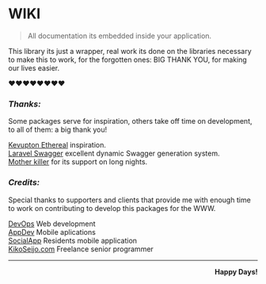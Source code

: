 
# WIKI

> All documentation its embedded inside your application.

This library its just a wrapper, real work its done on the libraries necessary to make this to
work, for the forgotten ones: BIG THANK YOU, for making our lives easier.


:heart::heart::heart::heart::heart::heart::heart::heart:



### ***Thanks:***  

Some packages serve for inspiration, others take off time on development, to all of them: a big thank you!

[Kevupton Ethereal](https://github.com/kevupton/ethereal) inspiration.  
[Laravel Swagger](https://github.com/kevupton/laravel-swagger) excellent dynamic Swagger generation system.  
[Mother killer](http://sunnyface.com) for its support on long nights.

### ***Credits:***   

Special thanks to supporters and clients that provide me with enough time to work on contributing to develop this packages for the WWW.

[DevOps](https://sunnyface.com "Programador ios málaga Marbella") Web development  
[AppDev](https://gestorapp.com "Gestor de aplicaciones moviles en málaga, mijas, marbella") Mobile aplications  
[SocialApp](https://sosvecinos.com "Plataforma móvil para la gestion de comunidades") Residents mobile application  
[KikoSeijo.com](https://kikoseijo.com "Programador freelance movil y Laravel") Freelance senior programmer

---
<div dir=rtl markdown=1><b>!Happy Days</b></div>
